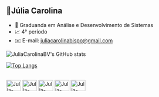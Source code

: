 ## 🌟Júlia Carolina

- 📒 Graduanda em Análise e Desenvolvimento de Sistemas
- 📈 4° período
- ✉️ E-mail: juliacarolinabispo@gmail.com

![JuliaCarolinaBV's GitHub stats](https://github-readme-stats.vercel.app/api?username=JuliaCarolinaBV&show_icons=true&theme=radical)

[![Top Langs](https://github-readme-stats.vercel.app/api/top-langs/?username=JuliaCarolinaBV&layout=donut-vertical)](https://github.com/anuraghazra/github-readme-stats)

<div style="display: inline_block"><br>

  <img align="center" alt="Julia-HTML" height="30" width="40" src="https://cdn.jsdelivr.net/gh/devicons/devicon@latest/icons/html5/html5-original.svg" />
  <img align="center" alt="Julia-CSS" height="30" width="40" src="https://cdn.jsdelivr.net/gh/devicons/devicon@latest/icons/css3/css3-original.svg" />
  <img align="center" alt="Julia-Python" height="30" width="40" src="https://cdn.jsdelivr.net/gh/devicons/devicon@latest/icons/python/python-original.svg" />
  <img align="center" alt="Julia-Java" height="30" width="40" src="https://cdn.jsdelivr.net/gh/devicons/devicon@latest/icons/java/java-original.svg" />
  <img align="center" alt="Julia-Bootstrap" height="30" width="40"src="https://cdn.jsdelivr.net/gh/devicons/devicon@latest/icons/bootstrap/bootstrap-original.svg" />
                 
</div>


